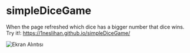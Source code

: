 # simpleDiceGame
When the page refreshed which dice has a bigger number that dice wins. Try it!: 
<a href="https://1neslihan.github.io/simpleDiceGame/" target="_blank">https://1neslihan.github.io/simpleDiceGame/</a>
 
![Ekran Alıntısı](https://user-images.githubusercontent.com/30401423/211187561-3eb5f19e-efd4-4488-a0b0-32ab4f644a5d.PNG)
